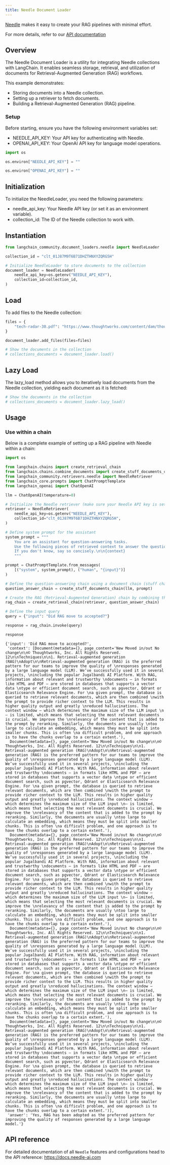 ```yaml
---
title: Needle Document Loader
---
```


[Needle](https://needle-ai.com) makes it easy to create your RAG pipelines with minimal effort.

For more details, refer to our [API documentation](https://docs.needle-ai.com/docs/api-reference/needle-api)

## Overview
The Needle Document Loader is a utility for integrating Needle collections with LangChain. It enables seamless storage, retrieval, and utilization of documents for Retrieval-Augmented Generation (RAG) workflows.

This example demonstrates:

* Storing documents into a Needle collection.
* Setting up a retriever to fetch documents.
* Building a Retrieval-Augmented Generation (RAG) pipeline.

### Setup
Before starting, ensure you have the following environment variables set:

* NEEDLE_API_KEY: Your API key for authenticating with Needle.
* OPENAI_API_KEY: Your OpenAI API key for language model operations.


```python
import os
```


```python
os.environ["NEEDLE_API_KEY"] = ""
```


```python
os.environ["OPENAI_API_KEY"] = ""
```

## Initialization
To initialize the NeedleLoader, you need the following parameters:

* needle_api_key: Your Needle API key (or set it as an environment variable).
* collection_id: The ID of the Needle collection to work with.

## Instantiation


```python
from langchain_community.document_loaders.needle import NeedleLoader

collection_id = "clt_01J87M9T6B71DHZTHNXYZQRG5H"

# Initialize NeedleLoader to store documents to the collection
document_loader = NeedleLoader(
    needle_api_key=os.getenv("NEEDLE_API_KEY"),
    collection_id=collection_id,
)
```

## Load
To add files to the Needle collection:


```python
files = {
    "tech-radar-30.pdf": "https://www.thoughtworks.com/content/dam/thoughtworks/documents/radar/2024/04/tr_technology_radar_vol_30_en.pdf"
}

document_loader.add_files(files=files)
```


```python
# Show the documents in the collection
# collections_documents = document_loader.load()
```

## Lazy Load
The lazy_load method allows you to iteratively load documents from the Needle collection, yielding each document as it is fetched:


```python
# Show the documents in the collection
# collections_documents = document_loader.lazy_load()
```

## Usage
### Use within a chain
Below is a complete example of setting up a RAG pipeline with Needle within a chain:


```python
import os

from langchain.chains import create_retrieval_chain
from langchain.chains.combine_documents import create_stuff_documents_chain
from langchain_community.retrievers.needle import NeedleRetriever
from langchain_core.prompts import ChatPromptTemplate
from langchain_openai import ChatOpenAI

llm = ChatOpenAI(temperature=0)

# Initialize the Needle retriever (make sure your Needle API key is set as an environment variable)
retriever = NeedleRetriever(
    needle_api_key=os.getenv("NEEDLE_API_KEY"),
    collection_id="clt_01J87M9T6B71DHZTHNXYZQRG5H",
)

# Define system prompt for the assistant
system_prompt = """
    You are an assistant for question-answering tasks.
    Use the following pieces of retrieved context to answer the question.
    If you don't know, say so concisely.\n\n{context}
    """

prompt = ChatPromptTemplate.from_messages(
    [("system", system_prompt), ("human", "{input}")]
)

# Define the question-answering chain using a document chain (stuff chain) and the retriever
question_answer_chain = create_stuff_documents_chain(llm, prompt)

# Create the RAG (Retrieval-Augmented Generation) chain by combining the retriever and the question-answering chain
rag_chain = create_retrieval_chain(retriever, question_answer_chain)

# Define the input query
query = {"input": "Did RAG move to accepted?"}

response = rag_chain.invoke(query)

response
```



```output
{'input': 'Did RAG move to accepted?',
 'context': [Document(metadata={}, page_content='New Moved in/out No change\n\n© Thoughtworks, Inc. All Rights Reserved. 12\n\nTechniques\n\n1. Retrieval-augmented generation (RAG)\nAdopt\n\nRetrieval-augmented generation (RAG) is the preferred pattern for our teams to improve the quality of \nresponses generated by a large language model (LLM). We’ve successfully used it in several projects, \nincluding the popular Jugalbandi AI Platform. With RAG, information about relevant and trustworthy \ndocuments — in formats like HTML and PDF — are stored in databases that supports a vector data \ntype or efficient document search, such as pgvector, Qdrant or Elasticsearch Relevance Engine. For \na given prompt, the database is queried to retrieve relevant documents, which are then combined \nwith the prompt to provide richer context to the LLM. This results in higher quality output and greatly \nreduced hallucinations. The context window — which determines the maximum size of the LLM input \n— is limited, which means that selecting the most relevant documents is crucial. We improve the \nrelevancy of the content that is added to the prompt by reranking. Similarly, the documents are usually \ntoo large to calculate an embedding, which means they must be split into smaller chunks. This is often \na difficult problem, and one approach is to have the chunks overlap to a certain extent.'),
  Document(metadata={}, page_content='New Moved in/out No change\n\n© Thoughtworks, Inc. All Rights Reserved. 12\n\nTechniques\n\n1. Retrieval-augmented generation (RAG)\nAdopt\n\nRetrieval-augmented generation (RAG) is the preferred pattern for our teams to improve the quality of \nresponses generated by a large language model (LLM). We’ve successfully used it in several projects, \nincluding the popular Jugalbandi AI Platform. With RAG, information about relevant and trustworthy \ndocuments — in formats like HTML and PDF — are stored in databases that supports a vector data \ntype or efficient document search, such as pgvector, Qdrant or Elasticsearch Relevance Engine. For \na given prompt, the database is queried to retrieve relevant documents, which are then combined \nwith the prompt to provide richer context to the LLM. This results in higher quality output and greatly \nreduced hallucinations. The context window — which determines the maximum size of the LLM input \n— is limited, which means that selecting the most relevant documents is crucial. We improve the \nrelevancy of the content that is added to the prompt by reranking. Similarly, the documents are usually \ntoo large to calculate an embedding, which means they must be split into smaller chunks. This is often \na difficult problem, and one approach is to have the chunks overlap to a certain extent.'),
  Document(metadata={}, page_content='New Moved in/out No change\n\n© Thoughtworks, Inc. All Rights Reserved. 12\n\nTechniques\n\n1. Retrieval-augmented generation (RAG)\nAdopt\n\nRetrieval-augmented generation (RAG) is the preferred pattern for our teams to improve the quality of \nresponses generated by a large language model (LLM). We’ve successfully used it in several projects, \nincluding the popular Jugalbandi AI Platform. With RAG, information about relevant and trustworthy \ndocuments — in formats like HTML and PDF — are stored in databases that supports a vector data \ntype or efficient document search, such as pgvector, Qdrant or Elasticsearch Relevance Engine. For \na given prompt, the database is queried to retrieve relevant documents, which are then combined \nwith the prompt to provide richer context to the LLM. This results in higher quality output and greatly \nreduced hallucinations. The context window — which determines the maximum size of the LLM input \n— is limited, which means that selecting the most relevant documents is crucial. We improve the \nrelevancy of the content that is added to the prompt by reranking. Similarly, the documents are usually \ntoo large to calculate an embedding, which means they must be split into smaller chunks. This is often \na difficult problem, and one approach is to have the chunks overlap to a certain extent.'),
  Document(metadata={}, page_content='New Moved in/out No change\n\n© Thoughtworks, Inc. All Rights Reserved. 12\n\nTechniques\n\n1. Retrieval-augmented generation (RAG)\nAdopt\n\nRetrieval-augmented generation (RAG) is the preferred pattern for our teams to improve the quality of \nresponses generated by a large language model (LLM). We’ve successfully used it in several projects, \nincluding the popular Jugalbandi AI Platform. With RAG, information about relevant and trustworthy \ndocuments — in formats like HTML and PDF — are stored in databases that supports a vector data \ntype or efficient document search, such as pgvector, Qdrant or Elasticsearch Relevance Engine. For \na given prompt, the database is queried to retrieve relevant documents, which are then combined \nwith the prompt to provide richer context to the LLM. This results in higher quality output and greatly \nreduced hallucinations. The context window — which determines the maximum size of the LLM input \n— is limited, which means that selecting the most relevant documents is crucial. We improve the \nrelevancy of the content that is added to the prompt by reranking. Similarly, the documents are usually \ntoo large to calculate an embedding, which means they must be split into smaller chunks. This is often \na difficult problem, and one approach is to have the chunks overlap to a certain extent.'),
  Document(metadata={}, page_content='New Moved in/out No change\n\n© Thoughtworks, Inc. All Rights Reserved. 12\n\nTechniques\n\n1. Retrieval-augmented generation (RAG)\nAdopt\n\nRetrieval-augmented generation (RAG) is the preferred pattern for our teams to improve the quality of \nresponses generated by a large language model (LLM). We’ve successfully used it in several projects, \nincluding the popular Jugalbandi AI Platform. With RAG, information about relevant and trustworthy \ndocuments — in formats like HTML and PDF — are stored in databases that supports a vector data \ntype or efficient document search, such as pgvector, Qdrant or Elasticsearch Relevance Engine. For \na given prompt, the database is queried to retrieve relevant documents, which are then combined \nwith the prompt to provide richer context to the LLM. This results in higher quality output and greatly \nreduced hallucinations. The context window — which determines the maximum size of the LLM input \n— is limited, which means that selecting the most relevant documents is crucial. We improve the \nrelevancy of the content that is added to the prompt by reranking. Similarly, the documents are usually \ntoo large to calculate an embedding, which means they must be split into smaller chunks. This is often \na difficult problem, and one approach is to have the chunks overlap to a certain extent.')],
 'answer': 'Yes, RAG has been adopted as the preferred pattern for improving the quality of responses generated by a large language model.'}
```


## API reference

For detailed documentation of all `Needle` features and configurations head to the API reference: https://docs.needle-ai.com
